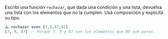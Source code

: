 Escribí una función `rechazar`, que dada una condición y una lista, devuelva una lista con los elementos que no la cumplen. 
Usá composición y explicitá su tipo. 

```haskell
ム rechazar even [7,9,87,42]
[7, 9, 87] -- Porque 7, 9 y 87 son los elementos que NO son pares.
```